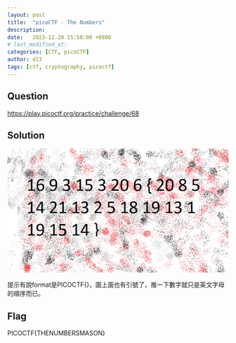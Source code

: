 ```yaml
---
layout: post
title:  "picoCTF - The Numbers"
description: 
date:   2023-12-20 15:58:00 +0800
# last_modified_at:
categories: [CTF, picoCTF]
author: d13
tags: [ctf, cryptography, picoctf]
---
```


## Question

https://play.picoctf.org/practice/challenge/68

## Solution

![](/assets/img/The%20Numbers.png)

提示有說format是PICOCTF{}，圖上面也有引號了，推一下數字就只是英文字母的順序而已。

## Flag

PICOCTF{THENUMBERSMASON}